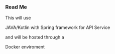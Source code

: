 ### Read Me

This will use

JAVA/Kotlin with Spring framework for API Service

and will be hosted through a 

Docker enviroment